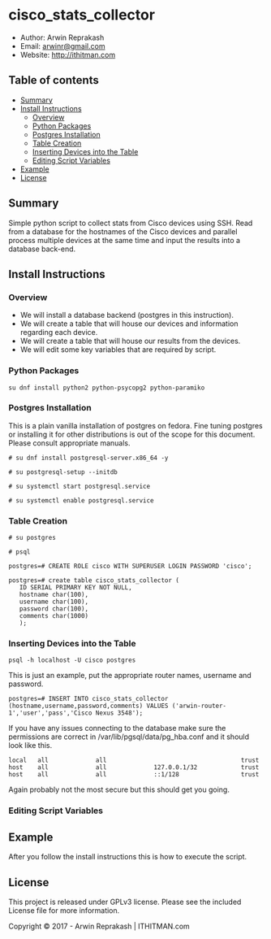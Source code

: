 # cisco_stats_collector
- Author: Arwin Reprakash
- Email: arwinr@gmail.com
- Website: http://ithitman.com

## Table of contents

- [Summary](#summary)
- [Install Instructions](#install-instructions)
	- [Overview](#overview)
	- [Python Packages](#python-packages)
	- [Postgres Installation](#postgres-installation)
	- [Table Creation](#table-creation)
	- [Inserting Devices into the Table](#inserting-devices-into-the-table)
	- [Editing Script Variables](#editing-script-variables)
- [Example](#example)
- [License](#license)

## Summary
Simple python script to collect stats from Cisco devices using SSH. Read from a database for the hostnames of the Cisco devices and parallel process multiple devices at the same time and input the results into a database back-end.

## Install Instructions
### Overview
- We will install a database backend (postgres in this instruction).
- We will create a table that will house our devices and information regarding each device.
- We will create a table that will house our results from the devices. 
- We will edit some key variables that are required by script.

### Python Packages

`su dnf install python2 python-psycopg2 python-paramiko`

### Postgres Installation

This is a plain vanilla installation of postgres on fedora. Fine tuning postgres or installing it for other distributions is out of the scope for this document. Please consult appropriate manuals. 

`# su dnf install postgresql-server.x86_64 -y`

`# su postgresql-setup --initdb`

`# su systemctl start postgresql.service`

`# su systemctl enable postgresql.service`

### Table Creation

`# su postgres`

`# psql`

`postgres=# CREATE ROLE cisco WITH SUPERUSER LOGIN PASSWORD 'cisco';`

`postgres=# create table cisco_stats_collector (`<br />
`	ID SERIAL PRIMARY KEY NOT NULL,` <br />
`	hostname char(100),` <br />
`	username char(100),` <br />
`	password char(100),` <br />
`	comments char(1000)` <br />
`	);` <br />

### Inserting Devices into the Table

`psql -h localhost -U cisco postgres` 

This is just an example, put the appropriate router names, username and password. 

`postgres=# INSERT INTO cisco_stats_collector (hostname,username,password,comments) VALUES ('arwin-router-1','user','pass','Cisco Nexus 3548');`

If you have any issues connecting to the database make sure the permissions are correct in /var/lib/pgsql/data/pg_hba.conf and it should look like this.
```
local   all             all                                     trust
host    all             all             127.0.0.1/32            trust
host    all             all             ::1/128                 trust
```
Again probably not the most secure but this should get you going. 

### Editing Script Variables

## Example

After you follow the install instructions this is how to execute the script. 

## License

This project is released under GPLv3 license. Please see the included License file for more information.

Copyright © 2017 - Arwin Reprakash | ITHITMAN.com
